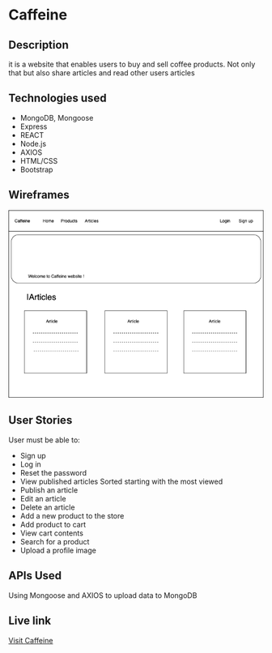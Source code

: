 # Caffeine

## Description
it is a website that enables users to buy and sell coffee products. Not only that but also share articles and read other users articles 

## Technologies used
* MongoDB, Mongoose
* Express
* REACT
* Node.js
* AXIOS
* HTML/CSS
* Bootstrap 

## Wireframes
![Wireframes](/Caffeine.png)

## User Stories
User must be able to:
* Sign up
* Log in 
* Reset the password
* View published articles Sorted 
starting with the most viewed
* Publish an article 
* Edit an article
* Delete an article 
* Add a new product to the store
* Add product to cart
* View cart contents
* Search for a product
* Upload a profile image

## APIs Used
Using Mongoose and AXIOS to upload data to MongoDB

## Live link
[Visit Caffeine](https://caffeine-e.herokuapp.com/)